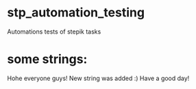 # stp_automation_testing
Automations tests of stepik tasks
# some strings:
Hohe everyone guys! New string was added :)
Have a good day!
